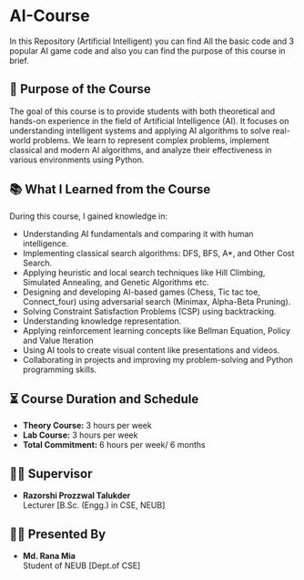 # AI-Course
In this Repository (Artificial Intelligent) you can find All the basic code and 3 popular AI game code and also you can find the purpose of this course in brief.

## 🎯 Purpose of the Course

The goal of this course is to provide students with both theoretical and hands-on experience in the field of Artificial Intelligence (AI). It focuses on understanding intelligent systems and applying AI algorithms to solve real-world problems. We learn to represent complex problems, implement classical and modern AI algorithms, and analyze their effectiveness in various environments using Python.

## 📚 What I Learned from the Course

During this course, I gained knowledge in:

- Understanding AI fundamentals and comparing it with human intelligence.
- Implementing classical search algorithms: DFS, BFS, A*, and Other Cost Search.
- Applying heuristic and local search techniques like Hill Climbing, Simulated Annealing, and Genetic Algorithms etc.
- Designing and developing AI-based games (Chess, Tic tac toe, Connect_four) using adversarial search (Minimax, Alpha-Beta Pruning).
- Solving Constraint Satisfaction Problems (CSP) using backtracking.
- Understanding knowledge representation.
- Applying reinforcement learning concepts like Bellman Equation, Policy and Value Iteration
- Using AI tools to create visual content like presentations and videos.
- Collaborating in projects and improving my problem-solving and Python programming skills.

## ⏳ Course Duration and Schedule

- **Theory Course:** 3 hours per week  
- **Lab Course:** 3 hours per week  
- **Total Commitment:** 6 hours per week/ 6 months  

## 👨‍🏫 Supervisor

- **Razorshi Prozzwal Talukder**                                                                                                                                                                                                          
 Lecturer [B.Sc. (Engg.) in CSE, NEUB]

## 👨‍🏫 Presented By

- **Md. Rana Mia**                                                                                                                                                                                                          
 Student of NEUB [Dept.of CSE]
